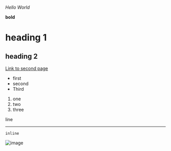 *Hello World*

__bold__

# heading 1

## heading 2

[Link to second page](https://jimmycho319.github.io/cse15l-lab-report/first.html)


* first
* second
* Third

1. one
2. two 
3. three

line
___


```
inline
```

![image](https://miro.medium.com/max/1024/1*OohqW5DGh9CQS4hLY5FXzA.png)
